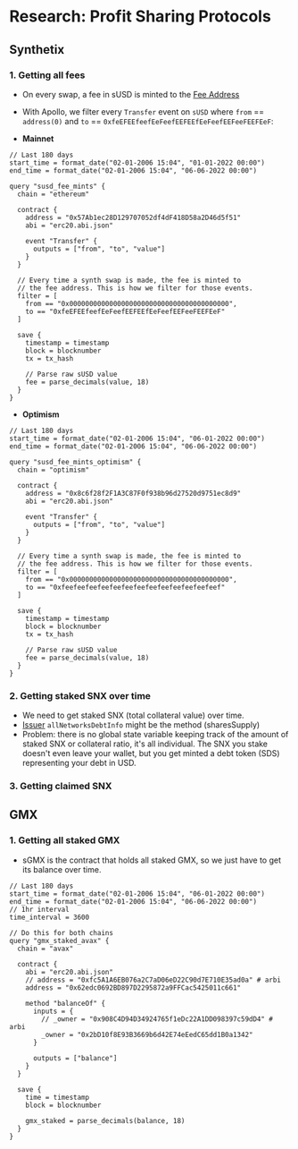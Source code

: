 # Research: Profit Sharing Protocols

## Synthetix

### 1. Getting all fees
* On every swap, a fee in sUSD is minted to the [Fee Address](https://etherscan.io/address/0xfeefeefeefeefeefeefeefeefeefeefeefeefeef)
* With Apollo, we filter every `Transfer` event on `sUSD` where `from` == `address(0)`
and `to` == `0xfeEFEEfeefEeFeefEEFEEfEeFeefEEFeeFEEFEeF`:

* **Mainnet**
```hcl
// Last 180 days
start_time = format_date("02-01-2006 15:04", "01-01-2022 00:00")
end_time = format_date("02-01-2006 15:04", "06-06-2022 00:00")

query "susd_fee_mints" {
  chain = "ethereum"

  contract {
    address = "0x57Ab1ec28D129707052df4dF418D58a2D46d5f51"
    abi = "erc20.abi.json"

    event "Transfer" {
      outputs = ["from", "to", "value"]
    }
  }

  // Every time a synth swap is made, the fee is minted to
  // the fee address. This is how we filter for those events.
  filter = [
    from == "0x0000000000000000000000000000000000000000",
    to == "0xfeEFEEfeefEeFeefEEFEEfEeFeefEEFeeFEEFEeF"
  ]

  save {
    timestamp = timestamp
    block = blocknumber
    tx = tx_hash

    // Parse raw sUSD value
    fee = parse_decimals(value, 18)
  }
}
```

* **Optimism**
```hcl
// Last 180 days
start_time = format_date("02-01-2006 15:04", "06-01-2022 00:00")
end_time = format_date("02-01-2006 15:04", "06-06-2022 00:00")

query "susd_fee_mints_optimism" {
  chain = "optimism"

  contract {
    address = "0x8c6f28f2F1A3C87F0f938b96d27520d9751ec8d9"
    abi = "erc20.abi.json"

    event "Transfer" {
      outputs = ["from", "to", "value"]
    }
  }

  // Every time a synth swap is made, the fee is minted to
  // the fee address. This is how we filter for those events.
  filter = [
    from == "0x0000000000000000000000000000000000000000",
    to == "0xfeefeefeefeefeefeefeefeefeefeefeefeefeef"
  ]

  save {
    timestamp = timestamp
    block = blocknumber
    tx = tx_hash

    // Parse raw sUSD value
    fee = parse_decimals(value, 18)
  }
}
```

### 2. Getting staked SNX over time
* We need to get staked SNX (total collateral value) over time.
* [Issuer](https://etherscan.io/address/0xc9380E4A1570cce7b99eeD107aC42C754c4CE3Bf#readContract) `allNetworksDebtInfo` might be the method (sharesSupply)
* Problem: there is no global state variable keeping track of the amount of staked SNX or collateral ratio,
it's all individual. The SNX you stake doesn't even leave your wallet, but you get minted a debt token (SDS)
representing your debt in USD.

### 3. Getting claimed SNX

## GMX
### 1. Getting all staked GMX
* sGMX is the contract that holds all staked GMX, so we just have to get its balance over time.

```hcl
// Last 180 days
start_time = format_date("02-01-2006 15:04", "06-01-2022 00:00")
end_time = format_date("02-01-2006 15:04", "06-06-2022 00:00")
// 1hr interval
time_interval = 3600

// Do this for both chains
query "gmx_staked_avax" {
  chain = "avax"

  contract {
    abi = "erc20.abi.json"
    // address = "0xfc5A1A6EB076a2C7aD06eD22C90d7E710E35ad0a" # arbi
    address = "0x62edc0692BD897D2295872a9FFCac5425011c661"

    method "balanceOf" {
      inputs = {
        // _owner = "0x908C4D94D34924765f1eDc22A1DD098397c59dD4" # arbi
        _owner = "0x2bD10f8E93B3669b6d42E74eEedC65dd1B0a1342"
      }

      outputs = ["balance"]
    }
  }

  save {
    time = timestamp
    block = blocknumber

    gmx_staked = parse_decimals(balance, 18)
  }
}

```